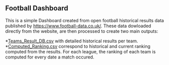 ## Football Dashboard

This is a simple Dashboard created from open football historical results data published by https://www.football-data.co.uk/. These data dowloaded directly from the website, are then processed to create two main outputs:

*[Teams_Result_DB.csv](https://raw.githubusercontent.com/AlexisNaudin/Football-Dashboard/master/backend/Football_DB/Teams_Result_DB.csv) with detailed historical results per team.
*[Computed_Ranking.csv](https://raw.githubusercontent.com/AlexisNaudin/Football-Dashboard/master/backend/Football_DB/Computed_Ranking.csv) correspond to historical and current ranking computed from the results. For each league, the ranking of each team is computed for every date a match occured.


